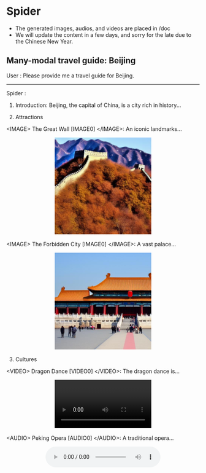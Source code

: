 # Spider
- The generated images, audios, and videos are placed in /doc
- We will update the content in a few days, and sorry for the late due to the Chinese New Year.

## Many-modal travel guide: Beijing

User   : Please provide me a travel guide for Beijing.

------------------------------------------------------------------------------------------

Spider : 

1. Introduction: Beijing, the capital of China, is a city rich in history...

2. Attractions

\<IMAGE\> The Great Wall [IMAGE0] \</IMAGE\>: An iconic landmarks...

<p align="center">
  <img src="doc/image/The Great Wall.png" width="50%"/></a>
</p>

\<IMAGE\> The Forbidden City [IMAGE0] \</IMAGE\>: A vast palace...

<p align="center">
  <img src="doc/image/The Forbidden City.png" width="50%"/></a>
</p>


3. Cultures

\<VIDEO\> Dragon Dance [VIDEO0] \</VIDEO\>: The dragon dance is...

<p align="center">
  <video width="50%" controls>
    <source src="doc/video/Dragon Dance.mp4" type="video/mp4">
    Your browser does not support the video tag.
  </video>
</p>

\<AUDIO\> Peking Opera [AUDIO0] \</AUDIO\>:  A traditional opera...

<p align="center">
  <audio controls>
    <source src="doc/audio/Peking Opera.mp4" type="audio/mp4">
    Your browser does not support the audio element.
  </audio>
</p>

